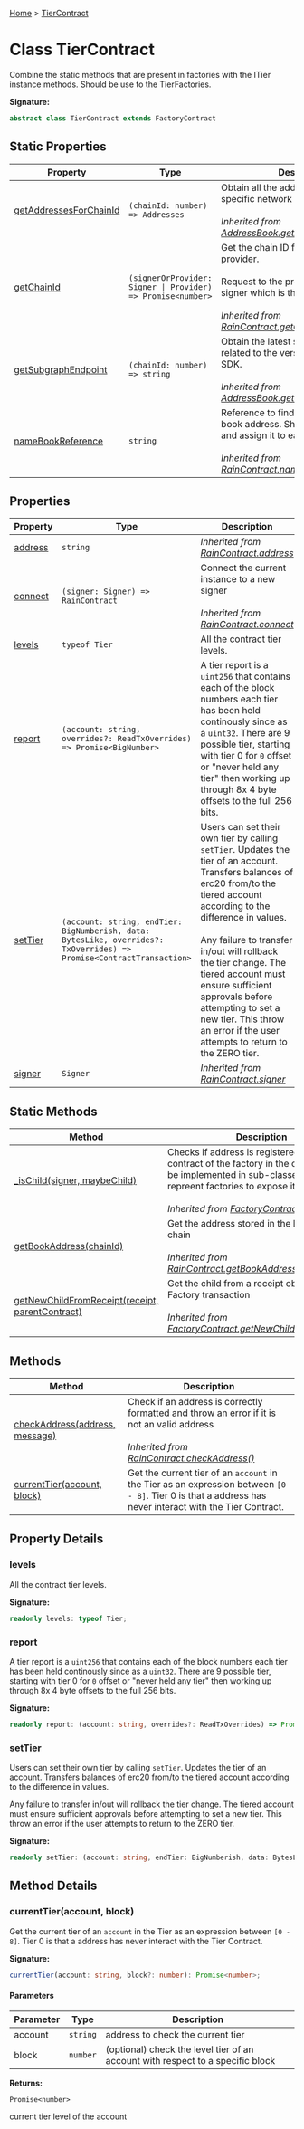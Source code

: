 [Home](../index.md) &gt; [TierContract](./tiercontract.md)

# Class TierContract

Combine the static methods that are present in factories with the ITier instance methods. Should be use to the TierFactories.

<b>Signature:</b>

```typescript
abstract class TierContract extends FactoryContract 
```

## Static Properties

|  Property | Type | Description |
|  --- | --- | --- |
|  [getAddressesForChainId](./addressbook.md#getAddressesForChainId-property-static) | `(chainId: number) => Addresses` | Obtain all the addresses deployed in a specific network with a chain ID.<br></br><i>Inherited from [AddressBook.getAddressesForChainId](./addressbook.md#getAddressesForChainId-property-static)</i> |
|  [getChainId](./raincontract.md#getChainId-property-static) | `(signerOrProvider: Signer \| Provider) => Promise<number>` | Get the chain ID from a valid ethers provider.<br></br>Request to the provider stored in the signer which is the chain ID.<br></br><i>Inherited from [RainContract.getChainId](./raincontract.md#getChainId-property-static)</i> |
|  [getSubgraphEndpoint](./addressbook.md#getSubgraphEndpoint-property-static) | `(chainId: number) => string` | Obtain the latest subgraph endpoint related to the version that use the SDK.<br></br><i>Inherited from [AddressBook.getSubgraphEndpoint](./addressbook.md#getSubgraphEndpoint-property-static)</i> |
|  [nameBookReference](./raincontract.md#nameBookReference-property-static) | `string` | Reference to find the address in the book address. Should be implemented and assign it to each subclass<br></br><i>Inherited from [RainContract.nameBookReference](./raincontract.md#nameBookReference-property-static)</i> |

## Properties

|  Property | Type | Description |
|  --- | --- | --- |
|  [address](./raincontract.md#address-property) | `string` | <i>Inherited from [RainContract.address](./raincontract.md#address-property)</i> |
|  [connect](./raincontract.md#connect-property) | `(signer: Signer) => RainContract` | Connect the current instance to a new signer<br></br><i>Inherited from [RainContract.connect](./raincontract.md#connect-property)</i> |
|  [levels](./tiercontract.md#levels-property) | `typeof Tier` | All the contract tier levels. |
|  [report](./tiercontract.md#report-property) | `(account: string, overrides?: ReadTxOverrides) => Promise<BigNumber>` | A tier report is a `uint256` that contains each of the block numbers each tier has been held continously since as a `uint32`<!-- -->. There are 9 possible tier, starting with tier 0 for `0` offset or "never held any tier" then working up through 8x 4 byte offsets to the full 256 bits. |
|  [setTier](./tiercontract.md#setTier-property) | `(account: string, endTier: BigNumberish, data: BytesLike, overrides?: TxOverrides) => Promise<ContractTransaction>` | Users can set their own tier by calling `setTier`<!-- -->. Updates the tier of an account. Transfers balances of erc20 from/to the tiered account according to the difference in values.<br></br>Any failure to transfer in/out will rollback the tier change. The tiered account must ensure sufficient approvals before attempting to set a new tier. This throw an error if the user attempts to return to the ZERO tier. |
|  [signer](./raincontract.md#signer-property) | `Signer` | <i>Inherited from [RainContract.signer](./raincontract.md#signer-property)</i> |

## Static Methods

|  Method | Description |
|  --- | --- |
|  [\_isChild(signer, maybeChild)](./factorycontract.md#_isChild-method-static-1) | Checks if address is registered as a child contract of the factory in the chain. Should be implemented in sub-classes that repreent factories to expose it.<br></br><i>Inherited from [FactoryContract.\_isChild()](./factorycontract.md#_isChild-method-static-1)</i> |
|  [getBookAddress(chainId)](./raincontract.md#getBookAddress-method-static-1) | Get the address stored in the book to this chain<br></br><i>Inherited from [RainContract.getBookAddress()](./raincontract.md#getBookAddress-method-static-1)</i> |
|  [getNewChildFromReceipt(receipt, parentContract)](./factorycontract.md#getNewChildFromReceipt-method-static-1) | Get the child from a receipt obtain from a Factory transaction<br></br><i>Inherited from [FactoryContract.getNewChildFromReceipt()](./factorycontract.md#getNewChildFromReceipt-method-static-1)</i> |

## Methods

|  Method | Description |
|  --- | --- |
|  [checkAddress(address, message)](./raincontract.md#checkAddress-method-1) | Check if an address is correctly formatted and throw an error if it is not an valid address<br></br><i>Inherited from [RainContract.checkAddress()](./raincontract.md#checkAddress-method-1)</i> |
|  [currentTier(account, block)](./tiercontract.md#currentTier-method-1) | Get the current tier of an `account` in the Tier as an expression between `[0 - 8]`<!-- -->. Tier 0 is that a address has never interact with the Tier Contract. |

## Property Details

<a id="levels-property"></a>

### levels

All the contract tier levels.

<b>Signature:</b>

```typescript
readonly levels: typeof Tier;
```

<a id="report-property"></a>

### report

A tier report is a `uint256` that contains each of the block numbers each tier has been held continously since as a `uint32`<!-- -->. There are 9 possible tier, starting with tier 0 for `0` offset or "never held any tier" then working up through 8x 4 byte offsets to the full 256 bits.

<b>Signature:</b>

```typescript
readonly report: (account: string, overrides?: ReadTxOverrides) => Promise<BigNumber>;
```

<a id="setTier-property"></a>

### setTier

Users can set their own tier by calling `setTier`<!-- -->. Updates the tier of an account. Transfers balances of erc20 from/to the tiered account according to the difference in values.

Any failure to transfer in/out will rollback the tier change. The tiered account must ensure sufficient approvals before attempting to set a new tier. This throw an error if the user attempts to return to the ZERO tier.

<b>Signature:</b>

```typescript
readonly setTier: (account: string, endTier: BigNumberish, data: BytesLike, overrides?: TxOverrides) => Promise<ContractTransaction>;
```

## Method Details

<a id="currentTier-method-1"></a>

### currentTier(account, block)

Get the current tier of an `account` in the Tier as an expression between `[0 - 8]`<!-- -->. Tier 0 is that a address has never interact with the Tier Contract.

<b>Signature:</b>

```typescript
currentTier(account: string, block?: number): Promise<number>;
```

#### Parameters

|  Parameter | Type | Description |
|  --- | --- | --- |
|  account | `string` | address to check the current tier |
|  block | `number` | (optional) check the level tier of an account with respect to a specific block |

<b>Returns:</b>

`Promise<number>`

current tier level of the account

